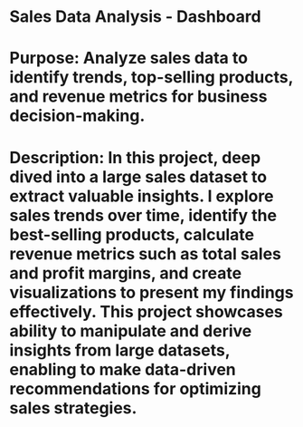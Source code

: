 # Sales Data Analysis - Dashboard
# Purpose: Analyze sales data to identify trends, top-selling products, and revenue metrics for business decision-making.
# Description: In this project, deep dived into a large sales dataset to extract valuable insights. I explore sales trends over time, identify the best-selling products, calculate revenue metrics such as total sales and profit margins, and create visualizations to present my findings effectively. This project showcases ability to manipulate and derive insights from large datasets, enabling to make data-driven recommendations for optimizing sales strategies.
 
